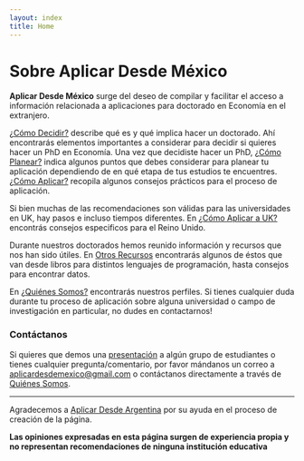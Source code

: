 ```yaml
---
layout: index
title: Home
---
```


# Sobre Aplicar Desde México

**Aplicar Desde México** surge del deseo de compilar y facilitar el acceso a información relacionada a aplicaciones para doctorado en Economía en el extranjero.

[¿Cómo Decidir?](/comodecidir) describe qué es y qué implica hacer un doctorado. Ahí encontrarás elementos importantes a considerar para decidir si quieres hacer un PhD en Economía. Una vez que decidiste hacer un PhD, [¿Cómo Planear?](/comoplanear) indica algunos puntos que debes considerar para planear tu aplicación dependiendo de en qué etapa de tus estudios te encuentres. [¿Cómo Aplicar?](/comoaplicar) recopila algunos consejos prácticos para el proceso de aplicación.


Si bien muchas de las recomendaciones son válidas para las universidades en UK, hay pasos e incluso tiempos diferentes. En [¿Cómo Aplicar a UK?](/comoaplicarUK) encontrás consejos especificos para el Reino Unido.



Durante nuestros doctorados hemos reunido información y recursos que nos han sido útiles. En [Otros Recursos](/otrosrecursos) encontrarás algunos de éstos que van desde libros para distintos lenguajes de programación, hasta consejos para encontrar datos.


En [¿Quiénes Somos?](/quienessomos) encontrarás nuestros perfiles. Si tienes cualquier duda durante tu proceso de aplicación sobre alguna universidad o campo de investigación en particular, no dudes en contactarnos!

### Contáctanos

Si quieres que demos una [presentación](/assets/archivos/PhDEconomiaPresentacion.pdf) a algún grupo de estudiantes o tienes cualquier pregunta/comentario, por favor mándanos un correo a [aplicardesdemexico@gmail.com](mailto:aplicardesdemexico@gmail.com) o contáctanos directamente a través de [Quiénes Somos](/quienessomos).

---

Agradecemos a [Aplicar Desde Argentina](https://aplicardesdeargentina.weebly.com/) por su ayuda en el proceso de creación de la página.

**Las opiniones expresadas en esta página surgen de experiencia propia y no representan recomendaciones de ninguna institución educativa**
